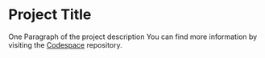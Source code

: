  # Project Title

One Paragraph of the project description
You can find more information by visiting the [Codespace](https://codespaceacademy.com/?utm_source=google&utm_medium=paidsearch&utm_campaign=brand&utm_content=596335623775&utm_term=spain&gclid=CjwKCAiA9NGfBhBvEiwAq5vSy5ODUsF947U1kJR6Y2JTt2PqY5stmvEOzCbwrEeQMCBCXBu1HkW9GRoCHpcQAvD_BwE) repository.